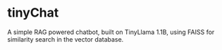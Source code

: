 # tinyChat
A simple RAG powered chatbot, built on TinyLlama 1.1B, using FAISS for similarity search in the vector database. 
